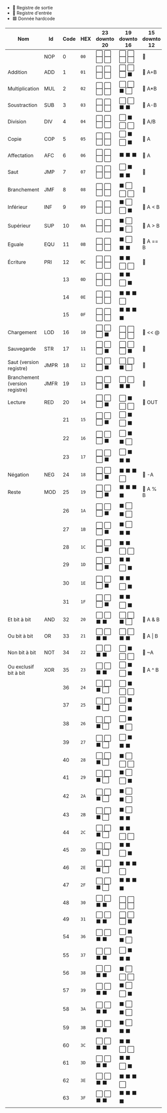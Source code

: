 - :red_circle: Registre de sortie
- :large_blue_diamond: Registre d'entrée
- :green_square: Donnée hardcode

| Nom                            | Id   | Code | HEX  | 23 downto 20                                                                        | 19 downto 16                                                                        | 15 downto 12          | 11 downto 8             | 7 downto 4          | 3 downto 0              |
| ------------------------------ | ---- | ---- | ---- | ----------------------------------------------------------------------------------- | ----------------------------------------------------------------------------------- | --------------------- | ----------------------- | ------------------- | ----------------------- |
|                                | NOP  | 0    | `00` | :white_large_square: :white_large_square: :white_large_square: :white_large_square: | :white_large_square: :white_large_square: :white_large_square: :white_large_square: | :no_entry_sign:       | :no_entry_sign:         | :no_entry_sign:     | :no_entry_sign:         |
| Addition                       | ADD  | 1    | `01` | :white_large_square: :white_large_square: :white_large_square: :white_large_square: | :white_large_square: :white_large_square: :white_large_square: :black_large_square: | :red_circle: A+B      | :large_blue_diamond: A  | :no_entry_sign:     | :large_blue_diamond: B  |
| Multiplication                 | MUL  | 2    | `02` | :white_large_square: :white_large_square: :white_large_square: :white_large_square: | :white_large_square: :white_large_square: :black_large_square: :white_large_square: | :red_circle: A\*B     | :large_blue_diamond: A  | :no_entry_sign:     | :large_blue_diamond: B  |
| Soustraction                   | SUB  | 3    | `03` | :white_large_square: :white_large_square: :white_large_square: :white_large_square: | :white_large_square: :white_large_square: :black_large_square: :black_large_square: | :red_circle: A-B      | :large_blue_diamond: A  | :no_entry_sign:     | :large_blue_diamond: B  |
| Division                       | DIV  | 4    | `04` | :white_large_square: :white_large_square: :white_large_square: :white_large_square: | :white_large_square: :black_large_square: :white_large_square: :white_large_square: | :red_circle: A/B      | :large_blue_diamond: A  | :no_entry_sign:     | :large_blue_diamond: B  |
| Copie                          | COP  | 5    | `05` | :white_large_square: :white_large_square: :white_large_square: :white_large_square: | :white_large_square: :black_large_square: :white_large_square: :black_large_square: | :red_circle: A        | :no_entry_sign:         | :no_entry_sign:     | :large_blue_diamond: A  |
| Affectation                    | AFC  | 6    | `06` | :white_large_square: :white_large_square: :white_large_square: :white_large_square: | :black_large_square: :black_large_square: :black_large_square:                      | :red_circle: A        | :no_entry_sign:         | :green_square: A    | :green_square: A        |
| Saut                           | JMP  | 7    | `07` | :white_large_square: :white_large_square: :white_large_square: :white_large_square: | :white_large_square: :black_large_square: :black_large_square: :black_large_square: | :no_entry_sign:       | :no_entry_sign:         | :green_square: @    | :green_square: @        |
| Branchement                    | JMF  | 8    | `08` | :white_large_square: :white_large_square: :white_large_square: :white_large_square: | :black_large_square: :white_large_square: :white_large_square: :white_large_square: | :no_entry_sign:       | :large_blue_diamond: 0? | :green_square: @    | :green_square: @        |
| Inférieur                      | INF  | 9    | `09` | :white_large_square: :white_large_square: :white_large_square: :white_large_square: | :black_large_square: :white_large_square: :white_large_square: :black_large_square: | :red_circle: A < B    | :large_blue_diamond: A  | :no_entry_sign:     | :large_blue_diamond: B  |
| Supérieur                      | SUP  | 10   | `0A` | :white_large_square: :white_large_square: :white_large_square: :white_large_square: | :black_large_square: :white_large_square: :black_large_square: :white_large_square: | :red_circle: A &gt; B | :large_blue_diamond: A  | :no_entry_sign:     | :large_blue_diamond: B  |
| Eguale                         | EQU  | 11   | `0B` | :white_large_square: :white_large_square: :white_large_square: :white_large_square: | :black_large_square: :white_large_square: :black_large_square: :black_large_square: | :red_circle: A == B   | :large_blue_diamond: A  | :no_entry_sign:     | :large_blue_diamond: B  |
| Écriture                       | PRI  | 12   | `0C` | :white_large_square: :white_large_square: :white_large_square: :white_large_square: | :black_large_square: :black_large_square: :white_large_square: :white_large_square: | :no_entry_sign:       | :large_blue_diamond: IN | :green_square: PORT | :green_square: PORT     |
|                                |      | 13   | `0D` | :white_large_square: :white_large_square: :white_large_square: :white_large_square: | :black_large_square: :black_large_square: :white_large_square: :black_large_square: |                       |                         |                     |                         |
|                                |      | 14   | `0E` | :white_large_square: :white_large_square: :white_large_square: :white_large_square: | :black_large_square: :black_large_square: :black_large_square: :white_large_square: |                       |                         |                     |                         |
|                                |      | 15   | `0F` | :white_large_square: :white_large_square: :white_large_square: :white_large_square: | :black_large_square: :black_large_square: :black_large_square: :black_large_square: |                       |                         |                     |                         |
| Chargement                     | LOD  | 16   | `10` | :white_large_square: :white_large_square: :white_large_square: :black_large_square: | :white_large_square: :white_large_square: :white_large_square: :white_large_square: | :red_circle: << @     | :large_blue_diamond: @  | :no_entry_sign:     | :no_entry_sign:         |
| Sauvegarde                     | STR  | 17   | `11` | :white_large_square: :white_large_square: :white_large_square: :black_large_square: | :white_large_square: :white_large_square: :white_large_square: :black_large_square: | :no_entry_sign:       | :large_blue_diamond: @  | :no_entry_sign:     | :large_blue_diamond: IN |
| Saut (version registre)        | JMPR | 18   | `12` | :white_large_square: :white_large_square: :white_large_square: :black_large_square: | :white_large_square: :white_large_square: :black_large_square: :white_large_square: | :no_entry_sign:       | :large_blue_diamond: @  | :no_entry_sign:     | :no_entry_sign:         |
| Branchement (version registre) | JMFR | 19   | `13` | :white_large_square: :white_large_square: :white_large_square: :black_large_square: | :white_large_square: :white_large_square: :black_large_square: :black_large_square: | :no_entry_sign:       | :large_blue_diamond: @  | :no_entry_sign:     | :large_blue_diamond: 0? |
| Lecture                        | RED  | 20   | `14` | :white_large_square: :white_large_square: :white_large_square: :black_large_square: | :white_large_square: :black_large_square: :white_large_square: :white_large_square: | :red_circle: OUT      | :no_entry_sign:         | :green_square: PORT | :green_square: PORT     |
|                                |      | 21   | `15` | :white_large_square: :white_large_square: :white_large_square: :black_large_square: | :white_large_square: :black_large_square: :white_large_square: :black_large_square: |                       |                         |                     |                         |
|                                |      | 22   | `16` | :white_large_square: :white_large_square: :white_large_square: :black_large_square: | :white_large_square: :black_large_square: :black_large_square: :white_large_square: |                       |                         |                     |                         |
|                                |      | 23   | `17` | :white_large_square: :white_large_square: :white_large_square: :black_large_square: | :white_large_square: :black_large_square: :black_large_square: :black_large_square: |                       |                         |                     |                         |
| Négation                       | NEG  | 24   | `18` | :white_large_square: :white_large_square: :white_large_square: :black_large_square: | :black_large_square: :black_large_square: :black_large_square: :white_large_square: | :red_circle: -A       |                         |                     | :large_blue_diamond: A  |
| Reste                          | MOD  | 25   | `19` | :white_large_square: :white_large_square: :white_large_square: :black_large_square: | :black_large_square: :black_large_square: :black_large_square: :black_large_square: | :red_circle: A % B    | :large_blue_diamond: A  |                     | :large_blue_diamond: B  |
|                                |      | 26   | `1A` | :white_large_square: :white_large_square: :white_large_square: :black_large_square: | :black_large_square: :white_large_square: :black_large_square: :white_large_square: |                       |                         |                     |                         |
|                                |      | 27   | `1B` | :white_large_square: :white_large_square: :white_large_square: :black_large_square: | :black_large_square: :white_large_square: :black_large_square: :black_large_square: |                       |                         |                     |                         |
|                                |      | 28   | `1C` | :white_large_square: :white_large_square: :white_large_square: :black_large_square: | :black_large_square: :black_large_square: :white_large_square: :white_large_square: |                       |                         |                     |                         |
|                                |      | 29   | `1D` | :white_large_square: :white_large_square: :white_large_square: :black_large_square: | :black_large_square: :black_large_square: :white_large_square: :black_large_square: |                       |                         |                     |                         |
|                                |      | 30   | `1E` | :white_large_square: :white_large_square: :white_large_square: :black_large_square: | :black_large_square: :black_large_square: :white_large_square: :black_large_square: |                       |                         |                     |                         |
|                                |      | 31   | `1F` | :white_large_square: :white_large_square: :white_large_square: :black_large_square: | :black_large_square: :black_large_square: :white_large_square: :black_large_square: |                       |                         |                     |                         |
| Et bit à bit                   | AND  | 32   | `20` | :white_large_square: :white_large_square: :black_large_square: :black_large_square: | :white_large_square: :white_large_square: :black_large_square: :white_large_square: | :red_circle: A & B    | :large_blue_diamond: A  |                     | :large_blue_diamond: B  |
| Ou bit à bit                   | OR   | 33   | `21` | :white_large_square: :white_large_square: :black_large_square: :black_large_square: | :white_large_square: :white_large_square: :black_large_square: :black_large_square: | :red_circle: A \| B   | :large_blue_diamond: A  |                     | :large_blue_diamond: B  |
| Non bit à bit                  | NOT  | 34   | `22` | :white_large_square: :white_large_square: :black_large_square: :black_large_square: | :white_large_square: :black_large_square: :white_large_square: :white_large_square: | :red_circle: ~A       |                         |                     | :large_blue_diamond: A  |
| Ou exclusif bit à bit          | XOR  | 35   | `23` | :white_large_square: :white_large_square: :black_large_square: :black_large_square: | :white_large_square: :black_large_square: :white_large_square: :black_large_square: | :red_circle: A ^ B    | :large_blue_diamond: A  |                     | :large_blue_diamond: B  |
|                                |      | 36   | `24` | :white_large_square: :white_large_square: :black_large_square: :white_large_square: | :white_large_square: :black_large_square: :white_large_square: :white_large_square: |                       |                         |                     |                         |
|                                |      | 37   | `25` | :white_large_square: :white_large_square: :black_large_square: :white_large_square: | :white_large_square: :black_large_square: :white_large_square: :black_large_square: |                       |                         |                     |                         |
|                                |      | 38   | `26` | :white_large_square: :white_large_square: :black_large_square: :white_large_square: | :white_large_square: :black_large_square: :black_large_square: :white_large_square: |                       |                         |                     |                         |
|                                |      | 39   | `27` | :white_large_square: :white_large_square: :black_large_square: :white_large_square: | :white_large_square: :black_large_square: :black_large_square: :black_large_square: |                       |                         |                     |                         |
|                                |      | 40   | `28` | :white_large_square: :white_large_square: :black_large_square: :white_large_square: | :black_large_square: :white_large_square: :white_large_square: :white_large_square: |                       |                         |                     |                         |
|                                |      | 41   | `29` | :white_large_square: :white_large_square: :black_large_square: :white_large_square: | :black_large_square: :white_large_square: :white_large_square: :black_large_square: |                       |                         |                     |                         |
|                                |      | 42   | `2A` | :white_large_square: :white_large_square: :black_large_square: :white_large_square: | :black_large_square: :white_large_square: :black_large_square: :white_large_square: |                       |                         |                     |                         |
|                                |      | 43   | `2B` | :white_large_square: :white_large_square: :black_large_square: :white_large_square: | :black_large_square: :white_large_square: :black_large_square: :black_large_square: |                       |                         |                     |                         |
|                                |      | 44   | `2C` | :white_large_square: :white_large_square: :black_large_square: :white_large_square: | :black_large_square: :black_large_square: :white_large_square: :white_large_square: |                       |                         |                     |                         |
|                                |      | 45   | `2D` | :white_large_square: :white_large_square: :black_large_square: :white_large_square: | :black_large_square: :black_large_square: :white_large_square: :black_large_square: |                       |                         |                     |                         |
|                                |      | 46   | `2E` | :white_large_square: :white_large_square: :black_large_square: :white_large_square: | :black_large_square: :black_large_square: :black_large_square: :white_large_square: |                       |                         |                     |                         |
|                                |      | 47   | `2F` | :white_large_square: :white_large_square: :black_large_square: :white_large_square: | :black_large_square: :black_large_square: :black_large_square: :black_large_square: |                       |                         |                     |                         |
|                                |      | 48   | `30` | :white_large_square: :white_large_square: :black_large_square: :black_large_square: | :white_large_square: :white_large_square: :white_large_square: :white_large_square: |                       |                         |                     |                         |
|                                |      | 49   | `31` | :white_large_square: :white_large_square: :black_large_square: :black_large_square: | :white_large_square: :white_large_square: :white_large_square: :black_large_square: |                       |                         |                     |                         |
|                                |      | 54   | `36` | :white_large_square: :white_large_square: :black_large_square: :black_large_square: | :white_large_square: :black_large_square: :black_large_square: :white_large_square: |                       |                         |                     |                         |
|                                |      | 55   | `37` | :white_large_square: :white_large_square: :black_large_square: :black_large_square: | :white_large_square: :black_large_square: :black_large_square: :black_large_square: |                       |                         |                     |                         |
|                                |      | 56   | `38` | :white_large_square: :white_large_square: :black_large_square: :black_large_square: | :black_large_square: :white_large_square: :white_large_square: :white_large_square: |                       |                         |                     |                         |
|                                |      | 57   | `39` | :white_large_square: :white_large_square: :black_large_square: :black_large_square: | :black_large_square: :white_large_square: :white_large_square: :black_large_square: |                       |                         |                     |                         |
|                                |      | 58   | `3A` | :white_large_square: :white_large_square: :black_large_square: :black_large_square: | :black_large_square: :white_large_square: :black_large_square: :white_large_square: |                       |                         |                     |                         |
|                                |      | 59   | `3B` | :white_large_square: :white_large_square: :black_large_square: :black_large_square: | :black_large_square: :white_large_square: :black_large_square: :black_large_square: |                       |                         |                     |                         |
|                                |      | 60   | `3C` | :white_large_square: :white_large_square: :black_large_square: :black_large_square: | :black_large_square: :black_large_square: :white_large_square: :white_large_square: |                       |                         |                     |                         |
|                                |      | 61   | `3D` | :white_large_square: :white_large_square: :black_large_square: :black_large_square: | :black_large_square: :black_large_square: :white_large_square: :black_large_square: |                       |                         |                     |                         |
|                                |      | 62   | `3E` | :white_large_square: :white_large_square: :black_large_square: :black_large_square: | :black_large_square: :black_large_square: :black_large_square: :white_large_square: |                       |                         |                     |                         |
|                                |      | 63   | `3F` | :white_large_square: :white_large_square: :black_large_square: :black_large_square: | :black_large_square: :black_large_square: :black_large_square: :black_large_square: |                       |                         |                     |                         |
